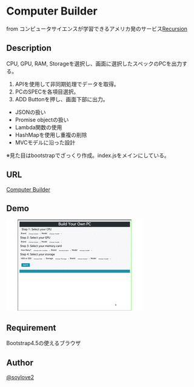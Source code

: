 # Computer Builder
from コンピュータサイエンスが学習できるアメリカ発のサービス[Recursion](https://recursionist.io/)

## Description
CPU, GPU, RAM, Storageを選択し、画面に選択したスペックのPCを出力する。

1. APIを使用して非同期処理でデータを取得。
2. PCのSPECを各項目選択。
3. ADD Buttonを押し、画面下部に出力。

- JSONの扱い
- Promise objectの扱い
- Lambda関数の使用
- HashMapを使用し重複の削除
- MVCモデルに沿った設計

※見た目はbootstrapでざっくり作成。index.jsをメインにしている。

## URL
[Computer Builder](https://soysan.github.io/Computer-Builder/) 

## Demo
![demo](demo.gif)

## Requirement
Bootstrap4.5の使えるブラウザ

## Author
[@soylove2](https://twitter.com/soylove2)
